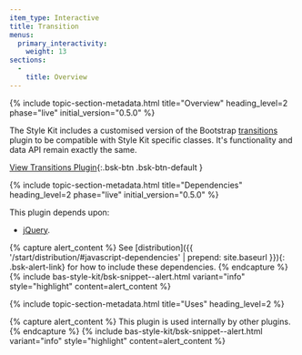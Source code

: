 ```yaml
---
item_type: Interactive
title: Transition
menus:
  primary_interactivity:
    weight: 13
sections:
  -
    title: Overview
---
```


{% include topic-section-metadata.html
  title="Overview"
  heading_level=2
  phase="live"
  initial_version="0.5.0"
%}

The Style Kit includes a customised version of the Bootstrap
[transitions](https://getbootstrap.com/docs/3.3/javascript/#transitions) plugin to be compatible with Style Kit specific
classes. It's functionality and data API remain exactly the same.

[View Transitions Plugin](https://getbootstrap.com/docs/3.3/javascript/#transitions){:.bsk-btn .bsk-btn-default }

{% include topic-section-metadata.html
  title="Dependencies"
  heading_level=2
  phase="live"
  initial_version="0.5.0"
%}

This plugin depends upon:

* [jQuery](https://jquery.com).

{% capture alert_content %}
See [distribution]({{ '/start/distribution/#javascript-dependencies' | prepend: site.baseurl }}){: .bsk-alert-link} for
how to include these dependencies.
{% endcapture %}
{% include bas-style-kit/bsk-snippet--alert.html
  variant="info"
  style="highlight"
  content=alert_content
%}

{% include topic-section-metadata.html
  title="Uses"
  heading_level=2
%}

{% capture alert_content %}
This plugin is used internally by other plugins.
{% endcapture %}
{% include bas-style-kit/bsk-snippet--alert.html
  variant="info"
  style="highlight"
  content=alert_content
%}
